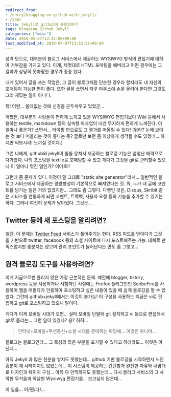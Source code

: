 ```yaml
---
redirect_from:
- /entry/blogging-on-github-with-jekyll/
- /238/
title: Jekyll로 github에 블로깅하기
tags: blogging Github Jekyll
categories: ["misc"]
date: 2010-05-27T13:42:00+09:00
last_modified_at: 2010-07-07T13:52:31+09:00
---
```


성격 탓으로, 대부분의 블로그 서비스에서 제공하는 WYSIWYG 방식의 편집기에
대하여 거부감을 가지고 있다. 이게, 제멋대로 HTML 포매팅을 해버리고 어떤
경우에는 그 결과가 상당히 못마땅한 경우가 종종 있다.

내게 있어서 글을 쓰는 작업은, 그 글이 블로그처럼 단순한 경우라 할지라도 내
자신의 포매팅이 가능한 편이 좋다. 또한 글을 쓰면서 자꾸 마우스에 손을 올려야
한다면 그것도 그리 재밌는 일이 아니다.

헉! 이런... 쓸데없는 것에 신경을 곤두세우고 있었군...

어쨌든, 대부분의 사람들이 편하게 느끼고 있을 WYSIWYG 편집기보다 Wiki 등에서
사용하는 textile, markdown 등의 실속형 마크업이 내겐 무지하게 편하게 느껴진다.
이 얼마나 좋은가? 쓰면서... 타이핑 만으로도 그 결과를 떠올릴 수 있다! (뭐라?
눈에 보이는 것 보다 떠올리는 것이 좋다는 뜻? 글로만 보면 좀 이상하게 생각될
수도 있겠네... 하지만 써보시라! 느끼실 것이다.)

그런 나에게, github와 jekyll이 똘똘 뭉쳐서 제공하는 블로깅 기능은 엄청난
매력으로 다가왔다. 나의 포스팅을 textile로 포매팅할 수 있고 게다가 그것을
git로 관리할수 있으니 이 얼마나 멋진 일인가? 이야호!!

그런데 좀 문제가 있다. 이것이 말 그대로 "static site generator"라서...
일반적인 블로그 서비스에서 제공하는 양뱡향성이 기본적으로 빠져있다는 것. 뭐,
누가 내 글에 코멘트를 남기는 일은 거의 없겠지만... 그래도 좀 그렇다. 다행인
것은, Disqus, Skribit 같은 서비스를 연동하게 되면 코멘트, 트랙백, 사용자 요청
등의 기능을 추가할 수 있기는 하다. 그러나 여전히 문제가 남아있다. 그것은...

## Twitter 등에 새 포스팅을 알리려면?

일단, 이 문제는 [Twitter Feed](http://twitterfeed.com) 서비스가 풀어주기는
한다. RSS 피드를 받아다가 그것을 기반으로 twitter, facebook 등의 소셜
사이트에 다시 포스트해주는 기능. 대체로 만족스럽지만 충분치는 않으며 관리
포인트가 늘어난다는 면도 좀 그렇고...

## 원격 블로깅 도구를 사용하려면?

이게 지금으로썬 풀리지 않은 가장 근본적인 문제. 예전에 blogger, tistory,
wordpress 등을 사용하거나 시험하던 시절에는 Firefox 플러그인인 ScribeFire를
사용하여 웹을 떠돌다가 인용하여 포스팅하고 싶은 내용이 있을 때 쉽게 블로깅을
할 수 있었다. 그런데 github+jekyll에서는 이것이 불가능! 이 구성을 사용하는
지금은 vi로 편집하고 git로 포스팅하고 있으니 말이다.

게다가 이제 모바일 시대가 오면... 설마 모바일 단말에 git 설치하고 vi 등으로
편집해서 git로 올리는... 그런 일이 있겠나? 응? 허허...

> 인터넷+모바일+무선통신+소셜 시대를 준비하는 마당에... 이것은 아니야...

블로그는 블로그인데... 그 특성의 많은 부분을 포기할 수 있다고 하더라도...
이것은 아닌데...

아직 Jekyll 과 많은 친분을 쌓지도 못했는데... github 기반 블로깅을 시작하면서
느낀 흥분이 채 사라지지도 않았는데... 이 시스템이 제공하는 간단함과 완전한
자유와 내맘대로 디자인과 페이지 구성... 아직 다 만끽하지도 못했는데... 다시
블러그 서비스의 그 사악한 무거움과 악날한 Wysiwyg 편집기를... 보고싶지
않은데...

이 일을... 어/쩐/다/...


